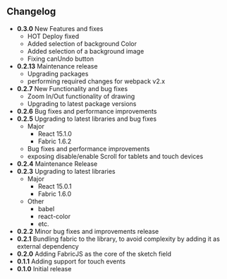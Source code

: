 ## Changelog

* **0.3.0** New Features and fixes
    - HOT Deploy fixed
    - Added selection of background Color
    - Added selection of a  background image
    - Fixing canUndo button
* **0.2.13** Maintenance release
    - Upgrading packages
    - performing required changes for webpack v2.x
* **0.2.7** New Functionality and bug fixes
    - Zoom In/Out functionality of drawing
    - Upgrading to latest package versions
* **0.2.6** Bug fixes and performance improvements
* **0.2.5** Upgrading to latest libraries and bug fixes
    - Major
        - React 15.1.0
        - Fabric 1.6.2
    - Bug fixes and performance improvements
    - exposing disable/enable Scroll for tablets and touch devices
* **0.2.4** Maintenance Release 
* **0.2.3** Upgrading to latest libraries
    - Major
        - React 15.0.1
        - Fabric 1.6.0
    - Other 
        - babel
        - react-color 
        - etc.           
* **0.2.2** Minor bug fixes and improvements release
* **0.2.1** Bundling fabric to the library, to avoid complexity by adding it as external dependency
* **0.2.0** Adding FabricJS as the core of the sketch field
* **0.1.1** Adding support for touch events
* **0.1.0** Initial release
